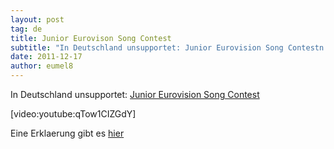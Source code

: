 ```yaml
---
layout: post
tag: de
title: Junior Eurovison Song Contest
subtitle: "In Deutschland unsupportet: Junior Eurovision Song Contestn "
date: 2011-12-17
author: eumel8
---
```


<p>In Deutschland unsupportet: <a href="http://www.junioreurovision.tv" target="_blank">Junior Eurovision Song Contest</a></p>
<p>[video:youtube:qTow1CIZGdY]</p>
<p>Eine Erklaerung gibt es <a href="http://de.wikipedia.org/wiki/Junior_Eurovision_Song_Contest" target="_blank">hier</a></p>
